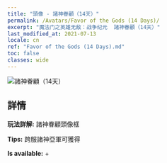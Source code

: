 ```yaml
---
title: "頭像 - 諸神眷顧（14天）"
permalink: /Avatars/Favor of the Gods (14 Days)/
excerpt: "魔法门之英雄无敌：战争纪元  諸神眷顧（14天）"
last_modified_at: 2021-07-13
locale: cn
ref: "Favor of the Gods (14 Days).md"
toc: false
classes: wide
---
```

 ![諸神眷顧（14天）](/images/a/avatarFrame_62.png)

## 詳情

 **玩法詳解:** 諸神眷顧頭像框 

 **Tips:** 跨服諸神亞軍可獲得 

 **Is available:**  + 


